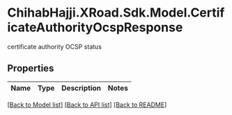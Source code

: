 # ChihabHajji.XRoad.Sdk.Model.CertificateAuthorityOcspResponse
certificate authority OCSP status

## Properties

Name | Type | Description | Notes
------------ | ------------- | ------------- | -------------

[[Back to Model list]](../README.md#documentation-for-models) [[Back to API list]](../README.md#documentation-for-api-endpoints) [[Back to README]](../README.md)

